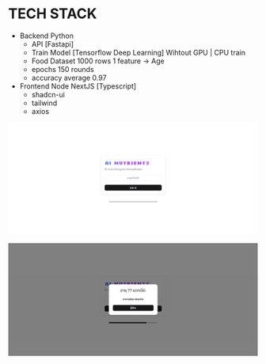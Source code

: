 # TECH STACK 
- Backend Python
  - API [Fastapi]
  - Train Model [Tensorflow Deep Learning] Wihtout GPU | CPU train
  - Food Dataset 1000 rows 1 feature -> Age
  - epochs 150 rounds
  - accuracy average 0.97
- Frontend Node NextJS [Typescript]
  - shadcn-ui
  - tailwind
  - axios

![alt text](1.png)

![alt text](2.png)
